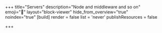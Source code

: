 +++
title="Servers"
description="Node and middleware and so on"
emoji="🔌"
layout="block-viewer"
hide_from_overview="true"
noindex="true"
[build]
  render = false
  list = 'never'
  publishResources = false

+++
